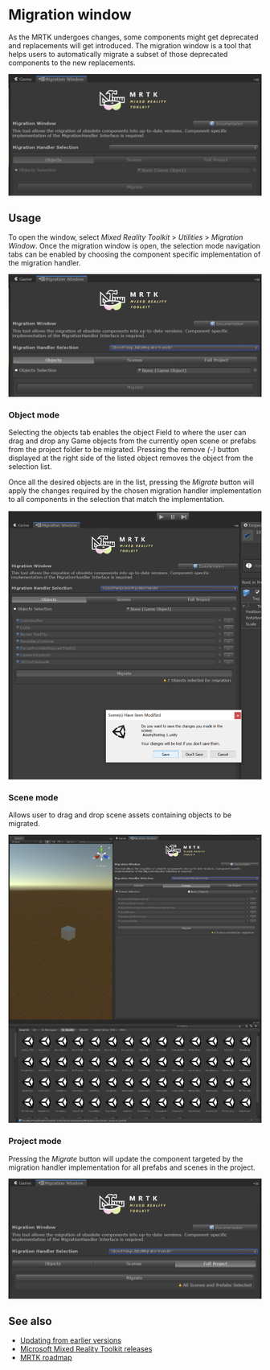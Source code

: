 
# Migration window

As the MRTK undergoes changes, some components might get deprecated and replacements will get introduced. 
The migration window is a tool that helps users to automatically migrate a subset of those deprecated components to the new replacements.

![Migration window](../Images/MigrationWindow/MRTK_Migration_Window.png)


## Usage

To open the window, select *Mixed Reality Toolkit* > *Utilities* > *Migration Window*. Once the migration window is open, the selection mode navigation tabs can be enabled by choosing the component specific implementation of the migration handler.  

![Migration selection modes](../Images/MigrationWindow/MRTK_Migration_Modes.png)


### Object mode

Selecting the objects tab enables the object Field to where the user can drag and drop any Game objects from the currently open scene or prefabs from the project folder to be migrated.
Pressing the remove *(-)* button displayed at the right side of the listed object removes the object from the selection list.

Once all the desired objects are in the list, pressing the *Migrate* button will apply the changes required by the chosen migration handler implementation to all components in the selection that match the implementation.

![Selection migration](../Images/MigrationWindow/MRTK_Object_Migration.png)


### Scene mode

Allows user to drag and drop scene assets containing objects to be migrated.

![Selecting scenes for migration](../Images/MigrationWindow/MRTK_Scene_Selection.png)


### Project mode

Pressing the *Migrate* button will update the component targeted by the migration handler implementation for all prefabs and scenes in the project.

![Migrating a complete project](../Images/MigrationWindow/MRTK_Project_Migration.png)

## See also

- [Updating from earlier versions](../Updating.md)
- [Microsoft Mixed Reality Toolkit releases](../ReleaseNotes.md)
- [MRTK roadmap](../Contributing/Roadmap.md)

